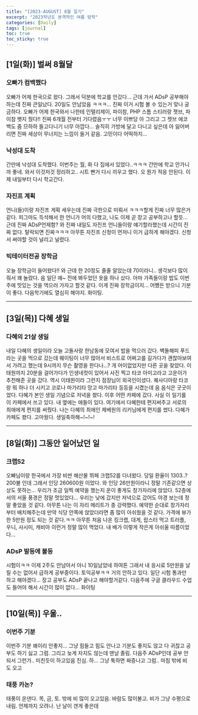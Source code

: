 ```yaml
---
title: "[2023-AUGUST] 8월 일기"
excerpt: "2023학년도 본격적인 여름 방학"
categories: [Daily]
tags: [journal]
toc: true
toc_sticky: true
---
```


## [1일(화)] 벌써 8월달
### 오빠가 컴백했다
오빠가 어제 한국으로 왔다. 그래서 덕분에 학교를 안갔다... 근데 가서 ADsP 공부해야하는데 진짜 큰일났다. 20일도 안남았음 ㅋㅋㅋ... 진짜 이거 시험 볼 수 있는거 맞나 궁금하다. 오빠가 어제 한국와서 나한테 인텔리제이, 파이참, PHP 스톰 스티러랑 젯브, 파이참 뱃지 줬다!! 진짜 6개월 전부터 기다렸음ㅜㅜ 너무 이쁘당 아 그리고 그 젯브 에코백도 줌 므하하 들고다니기 너무 아깝다... 솔직히 가방에 달고 다니고 싶은데 아 잃어버리면 진짜 세상이 무너지는 느낌이 들거 같음. 고민이다 어떡하지...

### 낙성대 도착
간만에 낙성대 도착했다. 이번주는 월, 화 다 집에서 있었다..ㅋㅋㅋ 간만에 학교 안가니까 좋네. 와서 이것저것 정리하고.. 시트 빤거 다시 끼우고 했다. 오 뭔가 적응 안된다. 이제 내일부터 다시 학교간다.

### 자진프 계획
언니(들)이랑 자진프 게획 세우는데 진짜 극한으로 미뤄서 ㅋㅋㅋ할게 진짜 너무 많은거같다. 피그마도 득석해서 한 언니가 어의 다했고, 나도 이제 곧 장고 공부하고나 할듯... 근데 진짜 ADsP언제함? 와 진짜 내일도 자진프 언니들이랑 얘기할라했는데 시간이 진짜 없다. 탈락되면 진짜ㅋㅋㅋ 아무튼 자진프 신청이 먼저니 이거 급하게 해야겠다. 신청서 써야할 것이 널리고 널렸다.

### 빅테이터전공 장학금
오늘 장학금이 들어왔다!! 와 근데 한 20정도 줄줄 알았는데 70이라니.. 생각보다 많이 줘서 꽤 놀랐다. 음 일단 예~ 전에 봐두었던 옷을 하나 샀다. 아마 가족들이랑 밥도 이번주에 맛있는 것을 먹으러 가자고 할것 같다. 이게 진짜 장학금이지... 어쨌든 받으니 기분이 좋다. 다음학기에도 열심히 해야지. 화이팅.

***

## [3일(목)] 다혜 생일
### 다혜의 21살 생일
내일 다혜의 생일이라 오늘 고돌사랑 한남동에 모여서 밥을 먹으러 갔다. 벽돌해피 푸드라는 곳을 먹으로 갔는데 웨이팅이 너무 많아서 비스트로 어쩌고를 길가다가 괜찮아보여서 가려고 했는데 9시까지 무슨 촬영을 한다나...? 개 어이없었지만 다른 곳을 찾았다. 이태원까지 20분을 걸어가다가 인생네컷이 있어서 사진 찍고 타코 아미고라고 고운이가 추천해준 곳을 갔다. 역시 이태원이라 그런지 점장님이 외국인이셨다. 퀘사디아랑 타코랑 뭐 하나 더 시키고 코로나 마가리타 망고 마가리타 등등을 시켰는데 음 음식은 굿굿이었다. 다혜가 본인 생일 기념으로 저녁을 쐈다. 이후 어떤 카페에 갔다. 사실 이 일기를 이 카페에서 쓰고 있다. 내 옆에는 애들이 있다. 여기에서 다혜한테 편지써주고 서로의 최애에게 편지를 써줬다. 나는 다혜의 최애인 제베원의 리키님에게 편지를 썼다. 다혜가 카페도 쐈다. 고마웠다. 생일축하해~!~!~!

***

## [8일(화)] 그동안 일어났던 일
### 크랩52
오빠님이랑 한국에서 가장 비싼 해산물 뷔페 크랩52를 다녀왔다. 당일 환율이 1303..? 200불 인데 그래서 인당 260600원 이었다. 와 인당 26만원이라니 정말 기존같으면 상상도 못하는... 우리가 조금 일찍 예약을 했는지 운이 좋게도 창가자리에 앉았다. 52층에서의 서울 풍경은 정말 멋있었다... 우리는 낮에 갔지만 저녁으로 갔어도 야경 보는데 정말 좋았을 것 같다. 아무튼 나는 이 자리 메리트가 종 강력했다. 예약한 순대로 창가자리부터 배치해주는데 만약 식당 안쪽에 앉았더라면 좀 많이 아쉬웠을 것 같다. 가격에 뷰가 한 5만원 정도 되는 것 같다.ㅋㅋ 아무튼 처음 나온 킹크랩, 대게, 랍스터 먹고 트러플, 우니, 사시미, 캐비아 이런거 정말 많이 먹었다. 내 배가 이렇게 작은게 아쉬울 따름이었다...

### ADsP 발등에 불등
시험이ㅋㅋ 이제 2주도 안남아서 아니 10일남았네 하여튼 그래서 내 응시료 5만원을 날릴 수는 없어서 급하게 공부중이다. 토익공부ㅋㅋ 거의 안하고 있다. 일단 시험 통과만 하고 해야겠다... 장고 공부도 ADsP 끝나고 해야할거같다. 다음주에 구글 클라우드 수업도 들어야 해서 시간이 많이 없다... 화이팅

*** 

## [10일(목)] 우울..
### 이번주 기분
이번주 기분 왜이리 안좋지... 그냥 힘들고 힘도 안나고 기분도 좋지도 않고 다 귀찮고 공부도 하기 싫고 그럼. 그리고 늦게 자지도 않는데 맨날 졸림. 다음주 ADsP인데 공부 안되서 그런가.. 미친듯이 하고있음 진심. 하... 그냥 툭하면 짜증나고 그럼.. 마침 밖에 비도 오고

### 태풍 카논?
태풍이 온댄다. 목, 금, 토. 밖에 비 많이 오고있음. 바람도 많이불고. 비가 그냥 수평으로 내림. 언제까지 오려나. 난 날이 갠게 좋은데